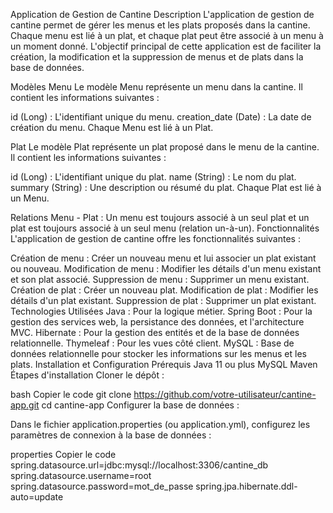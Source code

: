 Application de Gestion de Cantine
Description
L'application de gestion de cantine permet de gérer les menus et les plats proposés dans la cantine. Chaque menu est lié à un plat, et chaque plat peut être associé à un menu à un moment donné. L'objectif principal de cette application est de faciliter la création, la modification et la suppression de menus et de plats dans la base de données.

Modèles
Menu
Le modèle Menu représente un menu dans la cantine. Il contient les informations suivantes :

id (Long) : L'identifiant unique du menu.
creation_date (Date) : La date de création du menu.
Chaque Menu est lié à un Plat.

Plat
Le modèle Plat représente un plat proposé dans le menu de la cantine. Il contient les informations suivantes :

id (Long) : L'identifiant unique du plat.
name (String) : Le nom du plat.
summary (String) : Une description ou résumé du plat.
Chaque Plat est lié à un Menu.

Relations
Menu - Plat : Un menu est toujours associé à un seul plat et un plat est toujours associé à un seul menu (relation un-à-un).
Fonctionnalités
L'application de gestion de cantine offre les fonctionnalités suivantes :

Création de menu : Créer un nouveau menu et lui associer un plat existant ou nouveau.
Modification de menu : Modifier les détails d'un menu existant et son plat associé.
Suppression de menu : Supprimer un menu existant.
Création de plat : Créer un nouveau plat.
Modification de plat : Modifier les détails d'un plat existant.
Suppression de plat : Supprimer un plat existant.
Technologies Utilisées
Java : Pour la logique métier.
Spring Boot : Pour la gestion des services web, la persistance des données, et l'architecture MVC.
Hibernate : Pour la gestion des entités et de la base de données relationnelle.
Thymeleaf : Pour les vues côté client.
MySQL : Base de données relationnelle pour stocker les informations sur les menus et les plats.
Installation et Configuration
Prérequis
Java 11 ou plus
MySQL
Maven
Étapes d'installation
Cloner le dépôt :

bash
Copier le code
git clone https://github.com/votre-utilisateur/cantine-app.git
cd cantine-app
Configurer la base de données :

Dans le fichier application.properties (ou application.yml), configurez les paramètres de connexion à la base de données :

properties
Copier le code
spring.datasource.url=jdbc:mysql://localhost:3306/cantine_db
spring.datasource.username=root
spring.datasource.password=mot_de_passe
spring.jpa.hibernate.ddl-auto=update
